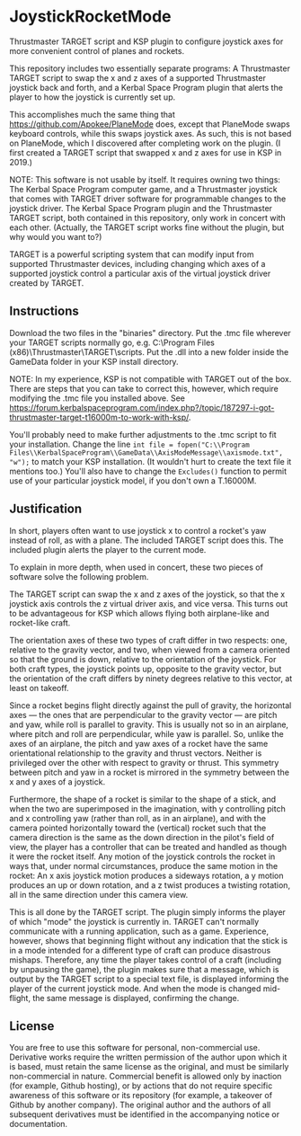 # JoystickRocketMode
Thrustmaster TARGET script and KSP plugin to configure joystick axes for more convenient control of planes and rockets.

This repository includes two essentially separate programs: A Thrustmaster TARGET script to swap the x and z
axes of a supported Thrustmaster joystick back and forth, and a Kerbal Space Program plugin that alerts the player to
how the joystick is currently set up.

This accomplishes much the same thing that https://github.com/Apokee/PlaneMode does, except that PlaneMode
swaps keyboard controls, while this swaps joystick axes. As such, this is not based on PlaneMode, which I discovered
after completing work on the plugin. (I first created a TARGET script that swapped x and z axes for use in KSP in 2019.)

NOTE: This software is not usable by itself. It requires owning two things: The Kerbal Space Program computer game,
and a Thrustmaster joystick that comes with TARGET driver software for programmable changes to the joystick driver.
The Kerbal Space Program plugin and the Thrustmaster TARGET script, both contained in this repository, only work in
concert with each other. (Actually, the TARGET script works fine without the plugin, but why would you want to?)

TARGET is a powerful scripting system that can modify input from supported Thrustmaster devices, 
including changing which axes of a supported joystick control a particular axis of the virtual joystick 
driver created by TARGET. 

## Instructions

Download the two files in the "binaries" directory. Put the .tmc file wherever your TARGET scripts normally go, e.g. C:\Program Files (x86)\Thrustmaster\TARGET\scripts. Put the .dll into a new folder inside the GameData folder in your KSP install directory.

NOTE: In my experience, KSP is not compatible with TARGET out of the box. There are steps that you can take to correct this, however, which require modifying the .tmc file you installed above. See https://forum.kerbalspaceprogram.com/index.php?/topic/187297-i-got-thrustmaster-target-t16000m-to-work-with-ksp/.

You'll probably need to make further adjustments to the .tmc script to fit your installation. Change the line
`int file = fopen("C:\\Program Files\\KerbalSpaceProgram\\GameData\\AxisModeMessage\\axismode.txt", "w");`
to match your KSP installation. (It wouldn't hurt to create the text file it mentions too.) You'll also
have to change the `Excludes()` function to permit use of your particular joystick model, if you don't own a T.16000M.

## Justification

In short, players often want to use joystick x to control a rocket's yaw instead of roll, as with a plane.
The included TARGET script does this. The included plugin alerts the player to the current mode. 

To explain in more depth, when used in concert, these two pieces of software solve the following problem.

The TARGET script can swap the x and z axes of the joystick, so
that the x joystick axis controls the z virtual driver axis, and vice versa. This turns out to be 
advantageous for KSP which allows flying both airplane-like and rocket-like craft. 

The orientation axes of these two types of craft differ in two respects: one, relative to the gravity 
vector, and two, when viewed from a camera oriented so that the ground is down, relative to the 
orientation of the joystick. For both craft types, the joystick points up, opposite to the gravity 
vector, but the orientation of the craft differs by ninety degrees relative to this vector, at least on 
takeoff.

Since a rocket begins flight directly against the pull of gravity, the horizontal axes — the ones that 
are perpendicular to the gravity vector — are pitch and yaw, while roll is parallel to gravity. This is 
usually not so in an airplane, where pitch and roll are perpendicular, while yaw is parallel. So, unlike 
the axes of an airplane, the pitch and yaw axes of a rocket have the same orientational relationship to 
the gravity and thrust vectors. Neither is privileged over the other with respect to gravity or thrust. 
This symmetry between pitch and yaw in a rocket is mirrored in the symmetry between the x and y axes of a 
joystick. 

Furthermore, the shape of a rocket is similar to the shape of a stick, and when the two are
superimposed in the imagination, with y controlling pitch and x controlling yaw (rather than roll, as in 
an airplane), and with the camera pointed horizontally toward the (vertical) rocket such that the camera 
direction is the same as the down direction in the pilot's field of view, the player has a controller that 
can be treated and handled as though it were the rocket itself. Any motion of the joystick controls the 
rocket in ways that, under normal circumstances, produce the same motion in the rocket: An x axis joystick
motion produces a sideways rotation, a y motion produces an up or down rotation, and a z twist produces a 
twisting rotation, all in the same direction under this camera view.

This is all done by the TARGET script. The plugin simply informs the player of which "mode" the joystick
is currently in. TARGET can't normally communicate with a running application, such as a game. Experience,
however, shows that beginning flight without any indication that the stick is in a mode intended for a
different type of craft can produce disastrous mishaps. Therefore, any time the player takes control of 
a craft (including by unpausing the game), the plugin makes sure that a message, which is output by the 
TARGET script to a special text file, is displayed informing the player of the current joystick mode. And
when the mode is changed mid-flight, the same message is displayed, confirming the change.

## License

You are free to use this software for personal, non-commercial use. Derivative works require the written permission 
of the author upon which it is based, must retain the same license as the original, and must be similarly 
non-commercial in nature. Commercial benefit is allowed only by inaction (for example, Github hosting), 
or by actions that do not require specific awareness of this software or its repository 
(for example, a takeover of Github by another company). The original author and the authors of all subsequent
derivatives must be identified in the accompanying notice or documentation.
